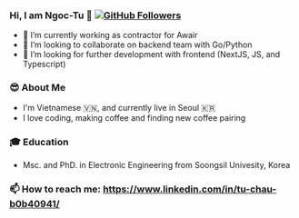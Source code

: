 ### Hi, I am Ngoc-Tu 👋 [![GitHub Followers](https://img.shields.io/github/followers/tucn.svg?style=social&label=Follow)](https://github.com/neogranzeon/)

- 🔭 I’m currently working as contractor for Awair 
- 👯 I’m looking to collaborate on backend team with Go/Python
- 🤔 I’m looking for further development with frontend (NextJS, JS, and Typescript)


### 😎 About Me

- I'm Vietnamese :vietnam:, and currently live in Seoul :kr:
- I love coding, making coffee and finding new coffee pairing

### 🎓 Education
- Msc. and PhD. in Electronic Engineering from Soongsil Univesity, Korea

### 📫 How to reach me: https://www.linkedin.com/in/tu-chau-b0b40941/
